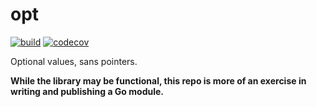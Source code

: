 # opt

[![build](https://github.com/xrossb/opt/actions/workflows/build.yml/badge.svg)](https://github.com/xrossb/opt/actions/workflows/build.yml)
[![codecov](https://codecov.io/gh/xrossb/opt/branch/main/graph/badge.svg?token=4T3RMEZA7U)](https://codecov.io/gh/xrossb/opt)

Optional values, sans pointers.

**While the library may be functional, this repo is more of an exercise in writing and publishing a Go module.**
